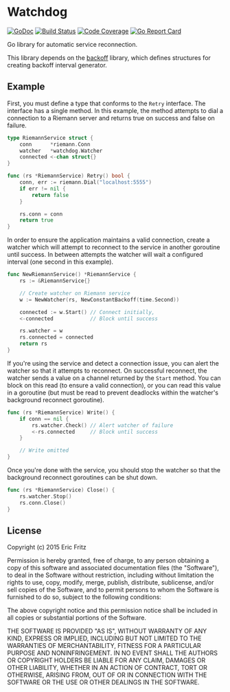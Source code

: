 # Watchdog

[![GoDoc](https://godoc.org/github.com/efritz/watchdog?status.svg)](https://godoc.org/github.com/efritz/watchdog)
[![Build Status](https://secure.travis-ci.org/efritz/watchdog.png)](http://travis-ci.org/efritz/watchdog)
[![Code Coverage](http://codecov.io/github/efritz/watchdog/coverage.svg?branch=master)](http://codecov.io/github/efritz/watchdog?branch=master)
[![Go Report Card](https://goreportcard.com/badge/github.com/efritz/watchdog)](https://goreportcard.com/report/github.com/efritz/watchdog)

Go library for automatic service reconnection.

This library depends on the [backoff](https://github.com/efritz/backoff) library, which
defines structures for creating backoff interval generator.

## Example

First, you must define a type that conforms to the `Retry` interface. The interface has
a single method. In this example, the method attempts to dial a connection to a Riemann
server and returns true on success and false on failure.

```go
type RiemannService struct {
	conn      *riemann.Conn
	watcher   *watchdog.Watcher
	connected <-chan struct{}
}

func (rs *RiemannService) Retry() bool {
	conn, err := riemann.Dial("localhost:5555")
	if err != nil {
		return false
	}

	rs.conn = conn
	return true
}
```

In order to ensure the application maintains a valid connection, create a watcher which
will attempt to reconnect to the service in another goroutine until success. In between
attempts the watcher will wait a configured interval (one second in this example).

```go
func NewRiemannService() *RiemannService {
	rs := &RiemannService{}

	// Create watcher on Riemann service
	w := NewWatcher(rs, NewConstantBackoff(time.Second))

	connected := w.Start() // Connect initially,
	<-connected            // Block until success

	rs.watcher = w
	rs.connected = connected
	return rs
}
```

If you're using the service and detect a connection issue, you can alert the watcher
so that it attempts to reconnect. On successful reconnect, the watcher sends a value
on a channel returned by the `Start` method. You can block on this read (to ensure a
valid connection), or you can read this value in a goroutine (but must be read to
prevent deadlocks within the watcher's background reconnect goroutine).

```go
func (rs *RiemannService) Write() {
	if conn == nil {
		rs.watcher.Check() // Alert watcher of failure
		<-rs.connected     // Block until success
	}

	// Write omitted
}
```

Once you're done with the service, you should stop the watcher so that the background
reconnect goroutines can be shut down.

```go
func (rs *RiemannService) Close() {
	rs.watcher.Stop()
	rs.conn.Close()
}
```

## License

Copyright (c) 2015 Eric Fritz

Permission is hereby granted, free of charge, to any person obtaining a copy
of this software and associated documentation files (the "Software"), to deal
in the Software without restriction, including without limitation the rights
to use, copy, modify, merge, publish, distribute, sublicense, and/or sell
copies of the Software, and to permit persons to whom the Software is
furnished to do so, subject to the following conditions:

The above copyright notice and this permission notice shall be included in
all copies or substantial portions of the Software.

THE SOFTWARE IS PROVIDED "AS IS", WITHOUT WARRANTY OF ANY KIND, EXPRESS OR
IMPLIED, INCLUDING BUT NOT LIMITED TO THE WARRANTIES OF MERCHANTABILITY,
FITNESS FOR A PARTICULAR PURPOSE AND NONINFRINGEMENT. IN NO EVENT SHALL THE
AUTHORS OR COPYRIGHT HOLDERS BE LIABLE FOR ANY CLAIM, DAMAGES OR OTHER
LIABILITY, WHETHER IN AN ACTION OF CONTRACT, TORT OR OTHERWISE, ARISING FROM,
OUT OF OR IN CONNECTION WITH THE SOFTWARE OR THE USE OR OTHER DEALINGS IN
THE SOFTWARE.
